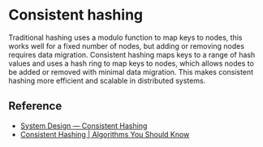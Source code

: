 # Consistent hashing
Traditional hashing uses a modulo function to map keys to nodes, this works well for a fixed number of nodes, but adding or removing nodes requires data migration. Consistent hashing maps keys to a range of hash values and uses a hash ring to map keys to nodes, which allows nodes to be added or removed with minimal data migration. This makes consistent hashing more efficient and scalable in distributed systems.


## Reference
- [System Design — Consistent Hashing](https://medium.com/must-know-computer-science/system-design-consistent-hashing-f66fa9b75f3f)
- [Consistent Hashing | Algorithms You Should Know](https://www.youtube.com/watch?v=UF9Iqmg94tk)
